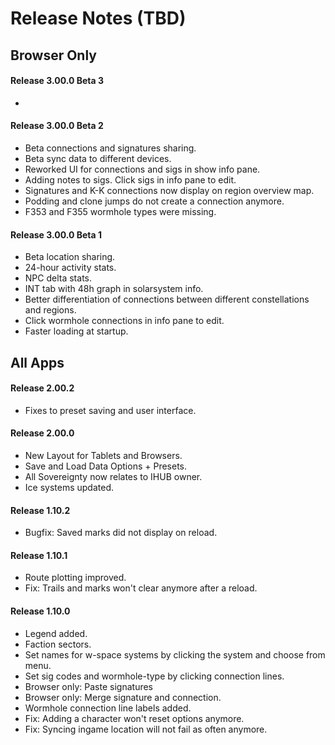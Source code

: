 # Release Notes (TBD)

## Browser Only
#### Release 3.00.0 Beta 3 
- 

#### Release 3.00.0 Beta 2  
- Beta connections and signatures sharing.
- Beta sync data to different devices.
- Reworked UI for connections and sigs in show info pane.
- Adding notes to sigs. Click sigs in info pane to edit.
- Signatures and K-K connections now display on region overview map.
- Podding and clone jumps do not create a connection anymore.
- F353 and F355 wormhole types were missing.

#### Release 3.00.0 Beta 1
- Beta location sharing.
- 24-hour activity stats.
- NPC delta stats.
- INT tab with 48h graph in solarsystem info.
- Better differentiation of connections between different constellations and regions.
- Click wormhole connections in info pane to edit.
- Faster loading at startup.

## All Apps

#### Release 2.00.2
- Fixes to preset saving and user interface.

#### Release 2.00.0
- New Layout for Tablets and Browsers.
- Save and Load Data Options + Presets.
- All Sovereignty now relates to IHUB owner.
- Ice systems updated.

#### Release 1.10.2
- Bugfix: Saved marks did not display on reload.

#### Release 1.10.1
- Route plotting improved.
- Fix: Trails and marks won't clear anymore after a reload.

#### Release 1.10.0
- Legend added.
- Faction sectors.
- Set names for w-space systems by clicking the system and choose from menu.
- Set sig codes and wormhole-type by clicking connection lines.
- Browser only: Paste signatures
- Browser only: Merge signature and connection.
- Wormhole connection line labels added.
- Fix: Adding a character won't reset options anymore.
- Fix: Syncing ingame location will not fail as often anymore.
<!--stackedit_data:
eyJoaXN0b3J5IjpbLTIwMjA0NDg2ODMsLTE5NDgyMzcxODRdfQ
==
-->